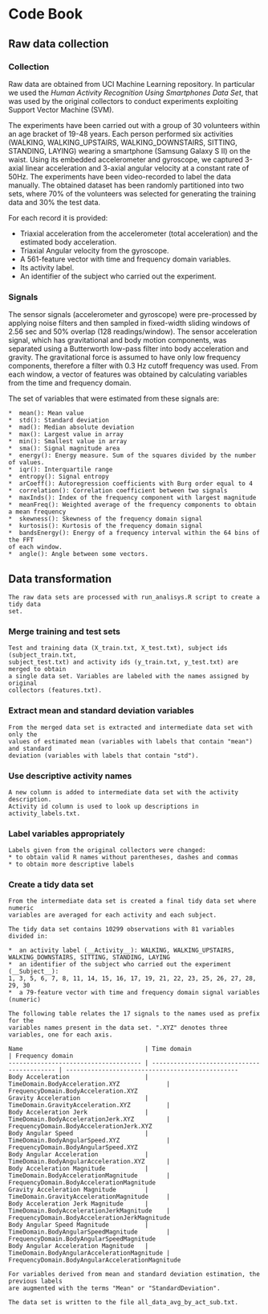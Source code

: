 Code Book
========
  
Raw data collection
-------------------
  
### Collection
  
  Raw data are obtained from UCI Machine Learning repository. In particular we used
  the *Human Activity Recognition Using Smartphones Data Set*,
  that was used by the original collectors to conduct experiments exploiting
  Support Vector Machine (SVM).
    
  The experiments have been carried out with a group of 30 volunteers within an age bracket of 19-48        years. Each person performed six activities (WALKING, WALKING_UPSTAIRS, WALKING_DOWNSTAIRS, SITTING,      STANDING, LAYING) wearing a smartphone (Samsung Galaxy S II) on the waist. Using its embedded             accelerometer and gyroscope, we captured 3-axial linear acceleration and 3-axial angular velocity at a    constant rate of 50Hz. The experiments have been video-recorded to label the data manually. The obtained   dataset has been randomly partitioned into two sets, where 70% of the volunteers was selected for         generating the training data and 30% the test data. 
  
  For each record it is provided:

  * Triaxial acceleration from the accelerometer (total acceleration) and the estimated body acceleration.
  * Triaxial Angular velocity from the gyroscope. 
  * A 561-feature vector with time and frequency domain variables. 
  * Its activity label. 
  * An identifier of the subject who carried out the experiment.

### Signals
  
  The sensor signals (accelerometer and gyroscope) were pre-processed by applying noise filters and then    sampled in fixed-width sliding windows of 2.56 sec and 50% overlap (128 readings/window). The sensor      acceleration signal, which has gravitational and body motion components, was separated using a            Butterworth low-pass filter into body acceleration and gravity. The gravitational force is assumed to     have only low frequency components, therefore a filter with 0.3 Hz cutoff frequency was used. From each   window, a vector of features was obtained by calculating variables from the time and frequency domain.  
    
  The set of variables that were estimated from these signals are:

    *  mean(): Mean value
    *  std(): Standard deviation
    *  mad(): Median absolute deviation 
    *  max(): Largest value in array
    *  min(): Smallest value in array
    *  sma(): Signal magnitude area
    *  energy(): Energy measure. Sum of the squares divided by the number of values. 
    *  iqr(): Interquartile range 
    *  entropy(): Signal entropy
    *  arCoeff(): Autoregression coefficients with Burg order equal to 4
    *  correlation(): Correlation coefficient between two signals
    *  maxInds(): Index of the frequency component with largest magnitude
    *  meanFreq(): Weighted average of the frequency components to obtain a mean frequency
    *  skewness(): Skewness of the frequency domain signal 
    *  kurtosis(): Kurtosis of the frequency domain signal 
    *  bandsEnergy(): Energy of a frequency interval within the 64 bins of the FFT
    of each window.
    *  angle(): Angle between some vectors.
    

    
Data transformation
-------------------
    
    The raw data sets are processed with run_analisys.R script to create a tidy data
    set.
    
### Merge training and test sets
    
    Test and training data (X_train.txt, X_test.txt), subject ids (subject_train.txt,
    subject_test.txt) and activity ids (y_train.txt, y_test.txt) are merged to obtain
    a single data set. Variables are labeled with the names assigned by original
    collectors (features.txt).
    
### Extract mean and standard deviation variables
    
    From the merged data set is extracted and intermediate data set with only the
    values of estimated mean (variables with labels that contain "mean") and standard
    deviation (variables with labels that contain "std").
    
### Use descriptive activity names
    
    A new column is added to intermediate data set with the activity description.
    Activity id column is used to look up descriptions in activity_labels.txt.
    
### Label variables appropriately
    
    Labels given from the original collectors were changed:
    * to obtain valid R names without parentheses, dashes and commas
    * to obtain more descriptive labels
    
### Create a tidy data set
    
    From the intermediate data set is created a final tidy data set where numeric
    variables are averaged for each activity and each subject.
    
    The tidy data set contains 10299 observations with 81 variables divided in:
    
    *  an activity label (__Activity__): WALKING, WALKING_UPSTAIRS, WALKING_DOWNSTAIRS, SITTING, STANDING, LAYING
    *  an identifier of the subject who carried out the experiment (__Subject__):
    1, 3, 5, 6, 7, 8, 11, 14, 15, 16, 17, 19, 21, 22, 23, 25, 26, 27, 28, 29, 30
    *  a 79-feature vector with time and frequency domain signal variables (numeric)
    
    The following table relates the 17 signals to the names used as prefix for the
    variables names present in the data set. ".XYZ" denotes three variables, one for each axis.
    
    Name                                  | Time domain                                 | Frequency domain
    ------------------------------------- | ------------------------------------------- | ------------------------------------------------
    Body Acceleration                     | TimeDomain.BodyAcceleration.XYZ             | FrequencyDomain.BodyAcceleration.XYZ
    Gravity Acceleration                  | TimeDomain.GravityAcceleration.XYZ          |
    Body Acceleration Jerk                | TimeDomain.BodyAccelerationJerk.XYZ         | FrequencyDomain.BodyAccelerationJerk.XYZ
    Body Angular Speed                    | TimeDomain.BodyAngularSpeed.XYZ             | FrequencyDomain.BodyAngularSpeed.XYZ
    Body Angular Acceleration             | TimeDomain.BodyAngularAcceleration.XYZ      |
    Body Acceleration Magnitude           | TimeDomain.BodyAccelerationMagnitude        | FrequencyDomain.BodyAccelerationMagnitude
    Gravity Acceleration Magnitude        | TimeDomain.GravityAccelerationMagnitude     |
    Body Acceleration Jerk Magnitude      | TimeDomain.BodyAccelerationJerkMagnitude    | FrequencyDomain.BodyAccelerationJerkMagnitude
    Body Angular Speed Magnitude          | TimeDomain.BodyAngularSpeedMagnitude        | FrequencyDomain.BodyAngularSpeedMagnitude
    Body Angular Acceleration Magnitude   | TimeDomain.BodyAngularAccelerationMagnitude | FrequencyDomain.BodyAngularAccelerationMagnitude
    
    For variables derived from mean and standard deviation estimation, the previous labels
    are augmented with the terms "Mean" or "StandardDeviation".
    
    The data set is written to the file all_data_avg_by_act_sub.txt.
    